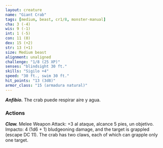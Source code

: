 ```yaml
---
layout: creature
name: "Giant Crab"
tags: [medium, beast, cr1/8, monster-manual]
cha: 3 (-4)
wis: 9 (-1)
int: 1 (-5)
con: 11 (0)
dex: 15 (+2)
str: 13 (+1)
size: Medium beast
alignment: unaligned
challenge: "1/8 (25 XP)"
senses: "blindsight 30 ft."
skills: "Sigilo +4"
speed: "30 ft., swim 30 ft."
hit_points: "13 (3d8)"
armor_class: "15 (armadura natural)"
---
```


***Anfibio.*** The crab puede respirar aire y agua.

### Actions

***Claw.*** Melee Weapon Attack: +3 al ataque, alcance 5 pies, un objetivo. Impacto: 4 (1d6 + 1) bludgeoning damage, and the target is grappled (escape DC 11). The crab has two claws, each of which can grapple only one target.